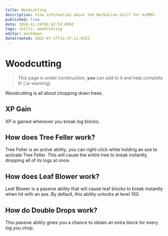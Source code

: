 ```yaml
---
title: Woodcutting
description: View information about the Herbalism skill for mcMMO!
published: true
date: 2024-11-24T01:42:53.899Z
tags: skills, woodcutting
editor: markdown
dateCreated: 2022-07-17T14:37:12.913Z
---
```


# Woodcutting
> This page is under construction, **you** can add to it and help complete it!
{.is-warning}

Woodcutting is all about chopping down trees.

## XP Gain

XP is gained whenever you break log blocks.

## How does Tree Feller work?

Tree Feller is an active ability, you can right-click while holding an axe to activate Tree Feller. This will cause the entire tree to break instantly, dropping all of its logs at once.

## How does Leaf Blower work?

Leaf Blower is a passive ability that will cause leaf blocks to break instantly when hit with an axe. By default, this ability unlocks at level 100.

## How do Double Drops work?

This passive ability gives you a chance to obtain an extra block for every log you chop.

